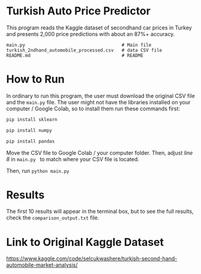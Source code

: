# Turkish Auto Price Predictor

This program reads the Kaggle dataset of secondhand car prices in Turkey and presents 2,000 price predictions with about an 87%+ accuracy.

```text
main.py                                    # Main file
turkish_2ndhand_automobile_processed.csv   # data CSV file
README.md                                  # README
```
# How to Run
In ordinary to run this program, the user must download the original CSV file and the ```main.py``` file. The user might not have the libraries installed on your computer / Google Colab, so to install them run these commands first:

```bash
pip install sklearn
```
```bash
pip install numpy
```
```bash
pip install pandas
```
Move the CSV file to Google Colab / your computer folder. Then, adjust _line 8_ in ```main.py ``` to match where your CSV file is located.

Then, run ```python main.py```

# Results
The first 10 results will appear in the terminal box, but to see the full results, check the ``comparison_output.txt`` file.

# Link to Original Kaggle Dataset
https://www.kaggle.com/code/selcukwashere/turkish-second-hand-automobile-market-analysis/

